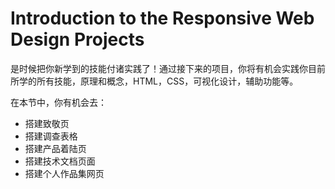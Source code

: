 # Introduction to the Responsive Web Design Projects #

是时候把你新学到的技能付诸实践了！通过接下来的项目，你将有机会实践你目前所学的所有技能，原理和概念，HTML，CSS，可视化设计，辅助功能等。

在本节中，你有机会去：

* 搭建致敬页
* 搭建调查表格
* 搭建产品着陆页
* 搭建技术文档页面
* 搭建个人作品集网页


